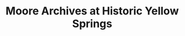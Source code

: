 ---
layout: repo
title: "Moore Archives at Historic Yellow Springs"
id: 13729
permalink: repos/13729/
---